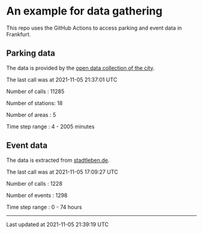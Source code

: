 # An example for data gathering

This repo uses the GitHub Actions to access parking and event data in Frankfurt.

## Parking data
The data is provided by the [open data collection of the city](https://www.offenedaten.frankfurt.de/).

The last call was at 2021-11-05 21:37:01 UTC

Number of calls   : 11285

Number of stations:    18

Number of areas   :     5

Time step range   :     4 -  2005 minutes


## Event data
The data is extracted from [stadtleben.de](https://stadtleben.de/frankfurt/).

The last call was at 2021-11-05 17:09:27 UTC

Number of calls   : 1228

Number of events  : 1298

Time step range   :    0 -   74 hours


----

Last updated at 2021-11-05 21:39:19 UTC
